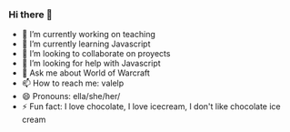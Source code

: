 ### Hi there 👋

- 🔭 I’m currently working on teaching
- 🌱 I’m currently learning Javascript
- 👯 I’m looking to collaborate on proyects
- 🤔 I’m looking for help with Javascript
- 💬 Ask me about World of Warcraft
- 📫 How to reach me: valelp
- 😄 Pronouns: ella/she/her/
- ⚡ Fun fact: I love chocolate, I love icecream, I don't like chocolate ice cream